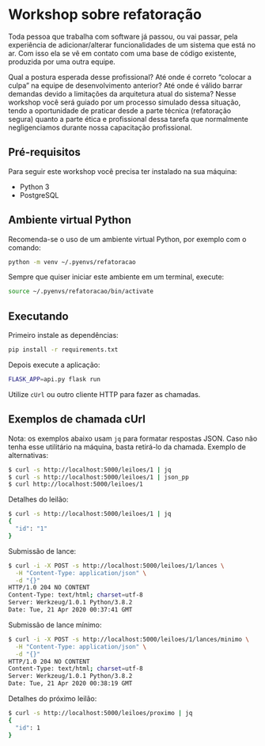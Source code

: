 # Workshop sobre refatoração

Toda pessoa que trabalha com software já passou, ou vai passar, pela experiência de adicionar/alterar funcionalidades de um sistema que está no ar. Com isso ela se vê em contato com uma base de código existente, produzida por uma outra equipe.

Qual a postura esperada desse profissional? Até onde é correto “colocar a culpa” na equipe de desenvolvimento anterior? Até onde é válido barrar demandas devido a limitações da arquitetura atual do sistema? Nesse workshop você será guiado por um processo simulado dessa situação, tendo a oportunidade de praticar desde a parte técnica (refatoração segura) quanto a parte ética e profissional dessa tarefa que normalmente negligenciamos durante nossa capacitação profissional.

## Pré-requisitos

Para seguir este workshop você precisa ter instalado na sua máquina:

- Python 3
- PostgreSQL

## Ambiente virtual Python

Recomenda-se o uso de um ambiente virtual Python, por exemplo com o comando:

```sh
python -m venv ~/.pyenvs/refatoracao
```

Sempre que quiser iniciar este ambiente em um terminal, execute:

```sh
source ~/.pyenvs/refatoracao/bin/activate
```

## Executando

Primeiro instale as dependências:

```sh
pip install -r requirements.txt
```

Depois execute a aplicação:

```sh
FLASK_APP=api.py flask run
```

Utilize `cUrl` ou outro cliente HTTP para fazer as chamadas.

## Exemplos de chamada cUrl

Nota: os exemplos abaixo usam `jq` para formatar respostas JSON. Caso não tenha esse utilitário na máquina, basta retirá-lo da chamada. Exemplo de alternativas:

```sh
$ curl -s http://localhost:5000/leiloes/1 | jq
$ curl -s http://localhost:5000/leiloes/1 | json_pp
$ curl http://localhost:5000/leiloes/1
```

Detalhes do leilão:

```sh
$ curl -s http://localhost:5000/leiloes/1 | jq
{
  "id": "1"
}
```

Submissão de lance:

```sh
$ curl -i -X POST -s http://localhost:5000/leiloes/1/lances \
  -H "Content-Type: application/json" \
  -d "{}"
HTTP/1.0 204 NO CONTENT
Content-Type: text/html; charset=utf-8
Server: Werkzeug/1.0.1 Python/3.8.2
Date: Tue, 21 Apr 2020 00:37:41 GMT
```

Submissão de lance mínimo:

```sh
$ curl -i -X POST -s http://localhost:5000/leiloes/1/lances/minimo \
  -H "Content-Type: application/json" \
  -d "{}"
HTTP/1.0 204 NO CONTENT
Content-Type: text/html; charset=utf-8
Server: Werkzeug/1.0.1 Python/3.8.2
Date: Tue, 21 Apr 2020 00:38:19 GMT
```

Detalhes do próximo leilão:

```sh
$ curl -s http://localhost:5000/leiloes/proximo | jq
{
  "id": 1
}
```
